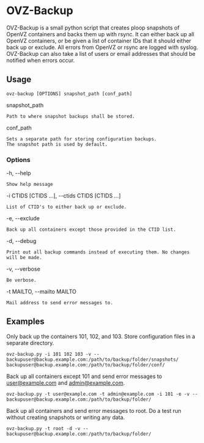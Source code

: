# OVZ-Backup

OVZ-Backup is a small python script that creates ploop snapshots of OpenVZ containers and backs them up with rsync. It can either back up all OpenVZ containers, or be given a list of container IDs that it should either back up or exclude. All errors from OpenVZ or rsync are logged with syslog. OVZ-Backup can also take a list of users or email addresses that should be notified when errors occur.

## Usage

```
ovz-backup [OPTIONS] snapshot_path [conf_path]
```

snapshot_path

	Path to where snapshot backups shall be stored.
	
conf_path

	Sets a separate path for storing configuration backups.
	The snapshot path is used by default.

### Options

-h, --help

	Show help message

-i CTIDS [CTIDS ...], --ctids CTIDS [CTIDS ...]

	List of CTID's to either back up or exclude.

-e, --exclude

	Back up all containers except those provided in the CTID list.

-d, --debug

	Print out all backup commands instead of executing them. No changes will be made.

-v, --verbose

	Be verbose.

-t MAILTO, --mailto MAILTO

	Mail address to send error messages to.

## Examples

Only back up the containers 101, 102, and 103. Store configuration files in a separate directory.
```
ovz-backup.py -i 101 102 103 -v -- backupuser@backup.example.com:/path/to/backup/folder/snapshots/ backupuser@backup.example.com:/path/to/backup/folder/conf/
```
Back up all containers except 101 and send error messages to user@example.com and admin@example.com.
```
ovz-backup.py -t user@example.com -t admin@example.com -i 101 -e -v -- backupuser@backup.example.com:/path/to/backup/folder/
```
Back up all containers and send error messages to root. Do a test run without creating snapshots or writing any data.
```
ovz-backup.py -t root -d -v -- backupuser@backup.example.com:/path/to/backup/folder/
```
